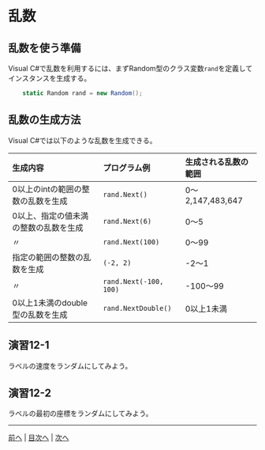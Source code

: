 # 乱数
## 乱数を使う準備
Visual C#で乱数を利用するには、まずRandom型のクラス変数`rand`を定義してインスタンスを生成する。

```cs
    static Random rand = new Random();
```

## 乱数の生成方法
Visual C#では以下のような乱数を生成できる。

|生成内容|プログラム例|生成される乱数の範囲|
|:-------|:-----------|:-------------------|
|0以上のintの範囲の整数の乱数を生成|`rand.Next()`|0～2,147,483,647|
|0以上、指定の値未満の整数の乱数を生成|`rand.Next(6)`|0～5|
|〃|`rand.Next(100)`|0～99|
|指定の範囲の整数の乱数を生成|`(-2, 2)`|-2～1|
|〃|`rand.Next(-100, 100)`|-100～99|
|0以上1未満のdouble型の乱数を生成|`rand.NextDouble()`|0以上1未満|

## 演習12-1
ラベルの速度をランダムにしてみよう。

## 演習12-2
ラベルの最初の座標をランダムにしてみよう。

---

[前へ](11.md) | [目次へ](README.md#%E7%9B%AE%E6%AC%A1) | [次へ](13.md)
